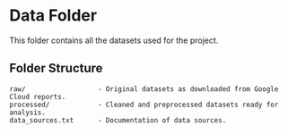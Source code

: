 # Data Folder  

This folder contains all the datasets used for the project.  

## Folder Structure  

```plaintext
raw/                  - Original datasets as downloaded from Google Cloud reports.
processed/            - Cleaned and preprocessed datasets ready for analysis.
data_sources.txt      - Documentation of data sources.
